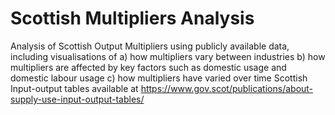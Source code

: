 # Scottish Multipliers Analysis

Analysis of Scottish Output Multipliers using publicly available data, including visualisations of a) how multipliers vary between industries b) how multipliers are affected by key factors such as domestic usage and domestic labour usage c) how multipliers have varied over time
Scottish Input-output tables available at https://www.gov.scot/publications/about-supply-use-input-output-tables/
